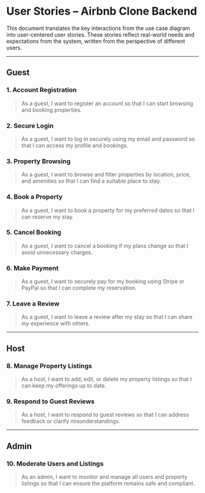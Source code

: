 # User Stories – Airbnb Clone Backend

This document translates the key interactions from the use case diagram into user-centered user stories. These stories reflect real-world needs and expectations from the system, written from the perspective of different users.

---

## Guest

### 1. Account Registration
> As a guest, I want to register an account so that I can start browsing and booking properties.

### 2. Secure Login
> As a guest, I want to log in securely using my email and password so that I can access my profile and bookings.

### 3. Property Browsing
> As a guest, I want to browse and filter properties by location, price, and amenities so that I can find a suitable place to stay.

### 4. Book a Property
> As a guest, I want to book a property for my preferred dates so that I can reserve my stay.

### 5. Cancel Booking
> As a guest, I want to cancel a booking if my plans change so that I avoid unnecessary charges.

### 6. Make Payment
> As a guest, I want to securely pay for my booking using Stripe or PayPal so that I can complete my reservation.

### 7. Leave a Review
> As a guest, I want to leave a review after my stay so that I can share my experience with others.

---

## Host

### 8. Manage Property Listings
> As a host, I want to add, edit, or delete my property listings so that I can keep my offerings up to date.

### 9. Respond to Guest Reviews
> As a host, I want to respond to guest reviews so that I can address feedback or clarify misunderstandings.

---

## Admin

### 10. Moderate Users and Listings
> As an admin, I want to monitor and manage all users and property listings so that I can ensure the platform remains safe and compliant.
